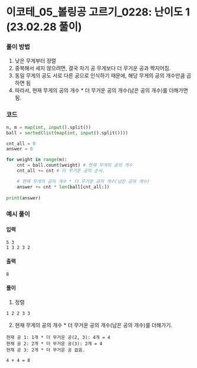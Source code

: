 # 이코테_05_볼링공 고르기_0228: 난이도 1 (23.02.28 풀이)

### 풀이 방법
1. 낮은 무게부터 정렬
2. 중복해서 세지 않으려면, 결국 자기 공 무게보다 더 무거운 공과 짝지어짐.
3. 동일 무게의 공도 서로 다른 공으로 인식하기 때문에, 해당 무게의 공의 개수만큼 곱하면 됨
4. 따라서, 현재 무게의 공의 개수 * 더 무거운 공의 개수(남은 공의 개수)를 더해가면 됨.

### 코드
```python
n, m = map(int, input().split())
ball = sorted(list(map(int, input().split())))

cnt_all = 0
answer = 0

for weight in range(m):
    cnt = ball.count(weight) # 현재 무게의 공의 개수
    cnt_all += cnt # 더 무거운 공의 순서.

    # 현재 무게의 공의 개수 * 더 무거운 공의 개수(남은 공의 개수)
    answer += cnt * len(ball[cnt_all:])
    
print(answer)
```

### 예시 풀이
#### 입력
```
5 3
1 3 2 3 2
```

#### 출력
```
8
```

#### 풀이
1. 정렬
```
1 2 2 3 3
```
2. 현재 무게의 공의 개수 * 더 무거운 공의 개수(남은 공의 개수)를 더해가기.
```
현재 공 1: 1개 * 더 무거운 공(2, 3): 4개 = 4
현재 공 2: 2개 * 더 무거운 공(3): 2개 = 4
현재 공 3: 2개 * 더 무거운 공 없음.

4 + 4 = 8
```
